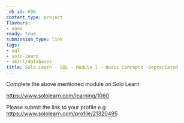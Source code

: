 ```yaml
---
_db_id: 698
content_type: project
flavours:
- none
ready: true
submission_type: link
tags:
- sql
- solo-learn
- skill/databases
title: Solo Learn - SQL - Module 1 - Basic Concepts -Depreciated
---
```


Complete the above mentioned module on Solo Learn

https://www.sololearn.com/learning/1060

Please submit the link to your profile e.g https://www.sololearn.com/profile/21320495